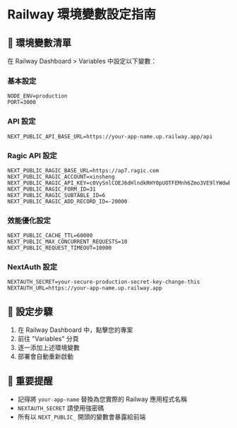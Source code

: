 # Railway 環境變數設定指南

## 🔧 環境變數清單

在 Railway Dashboard > Variables 中設定以下變數：

### 基本設定
```
NODE_ENV=production
PORT=3000
```

### API 設定
```
NEXT_PUBLIC_API_BASE_URL=https://your-app-name.up.railway.app/api
```

### Ragic API 設定
```
NEXT_PUBLIC_RAGIC_BASE_URL=https://ap7.ragic.com
NEXT_PUBLIC_RAGIC_ACCOUNT=xinsheng
NEXT_PUBLIC_RAGIC_API_KEY=c0VySnlCOEJ6dHlndkRHY0pUOTFEMnh6Zmo3VE9lYWdwbjB5d2tIcTRDZE1GMHB2NUFBUUZVZFByWVhxK1JGR3FSN2tDd2ttVlgwPQ==
NEXT_PUBLIC_RAGIC_FORM_ID=31
NEXT_PUBLIC_RAGIC_SUBTABLE_ID=6
NEXT_PUBLIC_RAGIC_ADD_RECORD_ID=-20000
```

### 效能優化設定
```
NEXT_PUBLIC_CACHE_TTL=60000
NEXT_PUBLIC_MAX_CONCURRENT_REQUESTS=10
NEXT_PUBLIC_REQUEST_TIMEOUT=10000
```

### NextAuth 設定
```
NEXTAUTH_SECRET=your-secure-production-secret-key-change-this
NEXTAUTH_URL=https://your-app-name.up.railway.app
```

## 📝 設定步驟

1. 在 Railway Dashboard 中，點擊您的專案
2. 前往 "Variables" 分頁
3. 逐一添加上述環境變數
4. 部署會自動重新啟動

## 🎯 重要提醒

- 記得將 `your-app-name` 替換為您實際的 Railway 應用程式名稱
- `NEXTAUTH_SECRET` 請使用強密碼
- 所有以 `NEXT_PUBLIC_` 開頭的變數會暴露給前端

